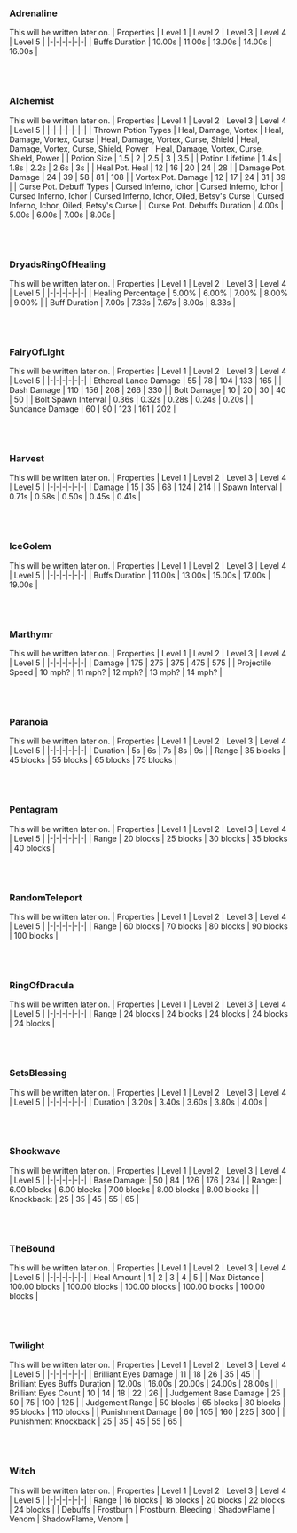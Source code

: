 ### Adrenaline
This will be written later on.
| Properties | Level 1 | Level 2 | Level 3 | Level 4 | Level 5 |
|-|-|-|-|-|-|
| Buffs Duration | 10.00s | 11.00s | 13.00s | 14.00s | 16.00s |

<br></br>
### Alchemist
This will be written later on.
| Properties | Level 1 | Level 2 | Level 3 | Level 4 | Level 5 |
|-|-|-|-|-|-|
| Thrown Potion Types | Heal, Damage, Vortex | Heal, Damage, Vortex, Curse | Heal, Damage, Vortex, Curse, Shield | Heal, Damage, Vortex, Curse, Shield, Power | Heal, Damage, Vortex, Curse, Shield, Power |
| Potion Size | 1.5 | 2 | 2.5 | 3 | 3.5 |
| Potion Lifetime | 1.4s | 1.8s | 2.2s | 2.6s | 3s |
| Heal Pot. Heal | 12 | 16 | 20 | 24 | 28 |
| Damage Pot. Damage | 24 | 39 | 58 | 81 | 108 |
| Vortex Pot. Damage | 12 | 17 | 24 | 31 | 39 |
| Curse Pot. Debuff Types | Cursed Inferno, Ichor | Cursed Inferno, Ichor | Cursed Inferno, Ichor | Cursed Inferno, Ichor, Oiled, Betsy's Curse | Cursed Inferno, Ichor, Oiled, Betsy's Curse |
| Curse Pot. Debuffs Duration | 4.00s | 5.00s | 6.00s | 7.00s | 8.00s |

<br></br>
### DryadsRingOfHealing
This will be written later on.
| Properties | Level 1 | Level 2 | Level 3 | Level 4 | Level 5 |
|-|-|-|-|-|-|
| Healing Percentage | 5.00% | 6.00% | 7.00% | 8.00% | 9.00% |
| Buff Duration | 7.00s | 7.33s | 7.67s | 8.00s | 8.33s |

<br></br>
### FairyOfLight
This will be written later on.
| Properties | Level 1 | Level 2 | Level 3 | Level 4 | Level 5 |
|-|-|-|-|-|-|
| Ethereal Lance Damage | 55 | 78 | 104 | 133 | 165 |
| Dash Damage | 110 | 156 | 208 | 266 | 330 |
| Bolt Damage | 10 | 20 | 30 | 40 | 50 |
| Bolt Spawn Interval | 0.36s | 0.32s | 0.28s | 0.24s | 0.20s |
| Sundance Damage | 60 | 90 | 123 | 161 | 202 |

<br></br>
### Harvest
This will be written later on.
| Properties | Level 1 | Level 2 | Level 3 | Level 4 | Level 5 |
|-|-|-|-|-|-|
| Damage | 15 | 35 | 68 | 124 | 214 |
| Spawn Interval | 0.71s | 0.58s | 0.50s | 0.45s | 0.41s |

<br></br>
### IceGolem
This will be written later on.
| Properties | Level 1 | Level 2 | Level 3 | Level 4 | Level 5 |
|-|-|-|-|-|-|
| Buffs Duration | 11.00s | 13.00s | 15.00s | 17.00s | 19.00s |

<br></br>
### Marthymr
This will be written later on.
| Properties | Level 1 | Level 2 | Level 3 | Level 4 | Level 5 |
|-|-|-|-|-|-|
| Damage | 175 | 275 | 375 | 475 | 575 |
| Projectile Speed | 10 mph? | 11 mph? | 12 mph? | 13 mph? | 14 mph? |

<br></br>
### Paranoia
This will be written later on.
| Properties | Level 1 | Level 2 | Level 3 | Level 4 | Level 5 |
|-|-|-|-|-|-|
| Duration | 5s | 6s | 7s | 8s | 9s |
| Range | 35 blocks | 45 blocks | 55 blocks | 65 blocks | 75 blocks |

<br></br>
### Pentagram
This will be written later on.
| Properties | Level 1 | Level 2 | Level 3 | Level 4 | Level 5 |
|-|-|-|-|-|-|
| Range | 20 blocks | 25 blocks | 30 blocks | 35 blocks | 40 blocks |

<br></br>
### RandomTeleport
This will be written later on.
| Properties | Level 1 | Level 2 | Level 3 | Level 4 | Level 5 |
|-|-|-|-|-|-|
| Range | 60 blocks | 70 blocks | 80 blocks | 90 blocks | 100 blocks |

<br></br>
### RingOfDracula
This will be written later on.
| Properties | Level 1 | Level 2 | Level 3 | Level 4 | Level 5 |
|-|-|-|-|-|-|
| Range | 24 blocks | 24 blocks | 24 blocks | 24 blocks | 24 blocks |

<br></br>
### SetsBlessing
This will be written later on.
| Properties | Level 1 | Level 2 | Level 3 | Level 4 | Level 5 |
|-|-|-|-|-|-|
| Duration | 3.20s | 3.40s | 3.60s | 3.80s | 4.00s |

<br></br>
### Shockwave
This will be written later on.
| Properties | Level 1 | Level 2 | Level 3 | Level 4 | Level 5 |
|-|-|-|-|-|-|
| Base Damage: | 50 | 84 | 126 | 176 | 234 |
| Range: | 6.00 blocks | 6.00 blocks | 7.00 blocks | 8.00 blocks | 8.00 blocks |
| Knockback: | 25 | 35 | 45 | 55 | 65 |

<br></br>
### TheBound
This will be written later on.
| Properties | Level 1 | Level 2 | Level 3 | Level 4 | Level 5 |
|-|-|-|-|-|-|
| Heal Amount | 1 | 2 | 3 | 4 | 5 |
| Max Distance | 100.00 blocks | 100.00 blocks | 100.00 blocks | 100.00 blocks | 100.00 blocks |

<br></br>
### Twilight
This will be written later on.
| Properties | Level 1 | Level 2 | Level 3 | Level 4 | Level 5 |
|-|-|-|-|-|-|
| Brilliant Eyes Damage | 11 | 18 | 26 | 35 | 45 |
| Brilliant Eyes Buffs Duration | 12.00s | 16.00s | 20.00s | 24.00s | 28.00s |
| Brilliant Eyes Count | 10 | 14 | 18 | 22 | 26 |
| Judgement Base Damage | 25 | 50 | 75 | 100 | 125 |
| Judgement Range | 50 blocks | 65 blocks | 80 blocks | 95 blocks | 110 blocks |
| Punishment Damage | 60 | 105 | 160 | 225 | 300 |
| Punishment Knockback | 25 | 35 | 45 | 55 | 65 |

<br></br>
### Witch
This will be written later on.
| Properties | Level 1 | Level 2 | Level 3 | Level 4 | Level 5 |
|-|-|-|-|-|-|
| Range | 16 blocks | 18 blocks | 20 blocks | 22 blocks | 24 blocks |
| Debuffs | Frostburn | Frostburn, Bleeding | ShadowFlame | Venom | ShadowFlame, Venom |

<br></br>
